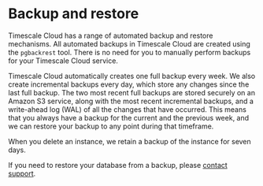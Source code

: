 # Backup and restore
Timescale Cloud has a range of automated backup and restore mechanisms. All
automated backups in Timescale Cloud are created using the `pgbackrest` tool.
There is no need for you to manually perform backups for your Timescale Cloud
service.

Timescale Cloud automatically creates one full backup every week. We also create
incremental backups every day, which store any changes since the last full
backup. The two most recent full backups are stored securely on an Amazon S3
service, along with the most recent incremental backups, and a write-ahead log
(WAL) of all the changes that have occurred. This means that you always have a
backup for the current and the previous week, and we can restore your backup to
any point during that timeframe.  

When you delete an instance, we retain a backup of the instance for seven days.

If you need to restore your database from a backup, please
[contact support][support].


[support]: https://www.timescale.com/support
